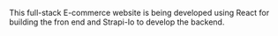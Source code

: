 This full-stack E-commerce website is being developed using React for building the fron end and Strapi-Io to develop the backend. 



